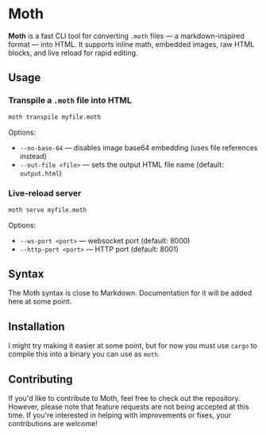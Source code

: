 # Moth

**Moth** is a fast CLI tool for converting `.moth` files — a markdown-inspired format — into HTML. It supports inline math, embedded images, raw HTML blocks, and live reload for rapid editing.


## Usage

### Transpile a `.moth` file into HTML

```sh
moth transpile myfile.moth
```

Options:

- `--no-base-64` — disables image base64 embedding (uses file references instead)
- `--out-file <file>` — sets the output HTML file name (default: `output.html`)

### Live-reload server

```sh
moth serve myfile.moth
```

Options:

- `--ws-port <port>` — websocket port (default: 8000)
- `--http-port <port>` — HTTP port (default: 8001)

## Syntax

The Moth syntax is close to Markdown. Documentation for it will be added here at some point.

## Installation

I might try making it easier at some point, but for now you must use `cargo` to compile this into a binary you can use as `moth`.

## Contributing

If you'd like to contribute to Moth, feel free to check out the repository. However, please note that feature requests are not being accepted at this time. If you're interested in helping with improvements or fixes, your contributions are welcome!
